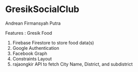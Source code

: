 # GresikSocialClub
Andrean Firmansyah Putra

Features :
Gresik Food
  1. Firebase Firestore to store food data(s)
  2. Google Authentication
  3. Facebook Graph
  4. Constraints Layout
  5. rajaongkir API to fetch City Name, District, and subdistrict
